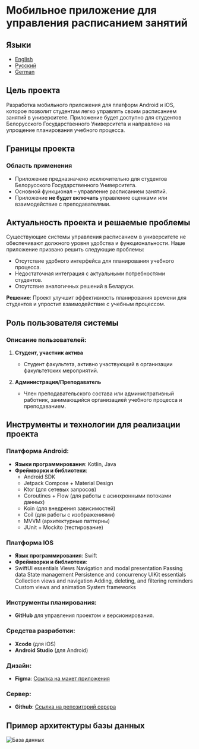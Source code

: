 # Мобильное приложение для управления расписанием занятий

## Языки
- [English](README.md)
- [Русский](README_ru.md)
- [German](README_de.md)

## Цель проекта
Разработка мобильного приложения для платформ Android и iOS, которое позволит студентам легко управлять своим расписанием занятий в университете. Приложение будет доступно для студентов Белорусского Государственного Университета и направлено на упрощение планирования учебного процесса.

## Границы проекта

### Область применения
- Приложение предназначено исключительно для студентов Белорусского Государственного Университета.
- Основной функционал – управление расписанием занятий.
- Приложение **не будет включать** управление оценками или взаимодействие с преподавателями.

## Актуальность проекта и решаемые проблемы
Существующие системы управления расписанием в университете не обеспечивают должного уровня удобства и функциональности. Наше приложение призвано решить следующие проблемы:
- Отсутствие удобного интерфейса для планирования учебного процесса.
- Недостаточная интеграция с актуальными потребностями студентов.
- Отсутствие аналогичных решений в Беларуси.

**Решение**: Проект улучшит эффективность планирования времени для студентов и упростит взаимодействие с учебным процессом.

## Роль пользователя системы

### Описание пользователей:
1. **Студент, участник актива**
   - Студент факультета, активно участвующий в организации факультетских мероприятий.
  
2. **Администрация/Преподаватель**
   - Член преподавательского состава или административный работник, занимающийся организацией учебного процесса и преподаванием.

## Инструменты и технологии для реализации проекта

### Платформа Android:
- **Языки программирования**: Kotlin, Java
- **Фреймворки и библиотеки**:
  - Android SDK
  - Jetpack Compose + Material Design
  - Ktor (для сетевых запросов)
  - Coroutines + Flow (для работы с асинхронными потоками данных)
  - Koin (для внедрения зависимостей)
  - Coil (для работы с изображениями)
  - MVVM (архитектурные паттерны)
  - JUnit + Mockito (тестирование)
 ### Платформа IOS
 - **Язык программирования**: Swift
 - **Фреймворки и библиотеки**:
 - SwiftUI essentials Views Navigation and modal presentation Passing data State management Persistence and concurrency UIKit essentials Collection views and navigation Adding, deleting, and filtering reminders Custom views and animation System frameworks

### Инструменты планирования:
- **GitHub** для управления проектом и версионирования.

### Средства разработки:
- **Xcode** (для iOS)
- **Android Studio** (для Android)

### Дизайн:
- **Figma**: [Ссылка на макет приложения](https://www.figma.com/design/96rNac0zYX7WNxXM3Bc9FT/ScheduleApp?node-id=0-1&m=dev)

### Сервер: 
- **Github**: [Ссылка на репозиторий серера](https://github.com/MobileBSU/FAMCS_Schedule_Server)

## Пример архитектуры базы данных
![База данных](https://github.com/user-attachments/assets/4e5e3511-b717-4efd-8399-b76b5607b987)
